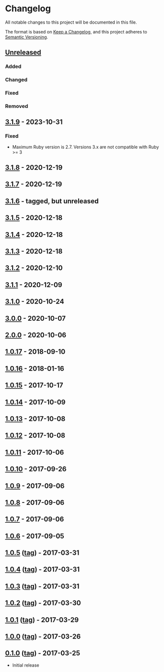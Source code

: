 # Changelog

All notable changes to this project will be documented in this file.

The format is based on [Keep a Changelog](https://keepachangelog.com/en/1.0.0/),
and this project adheres to [Semantic Versioning](https://semver.org/spec/v2.0.0.html).

## [Unreleased]
### Added
### Changed
### Fixed
### Removed

## [3.1.9] - 2023-10-31
### Fixed
- Maximum Ruby version is 2.7. Versions 3.x are not compatible with Ruby >= 3

## [3.1.8] - 2020-12-19

## [3.1.7] - 2020-12-19

## [3.1.6] - tagged, but unreleased

## [3.1.5] - 2020-12-18

## [3.1.4] - 2020-12-18

## [3.1.3] - 2020-12-18

## [3.1.2] - 2020-12-10

## [3.1.1] - 2020-12-09

## [3.1.0] - 2020-10-24

## [3.0.0] - 2020-10-07

## [2.0.0] - 2020-10-06

## [1.0.17] - 2018-09-10

## [1.0.16] - 2018-01-16

## [1.0.15] - 2017-10-17

## [1.0.14] - 2017-10-09

## [1.0.13] - 2017-10-08

## [1.0.12] - 2017-10-08

## [1.0.11] - 2017-10-06

## [1.0.10] - 2017-09-26

## [1.0.9] - 2017-09-06

## [1.0.8] - 2017-09-06

## [1.0.7] - 2017-09-06

## [1.0.6] - 2017-09-05

## [1.0.5] ([tag][1.0.1t]) - 2017-03-31

## [1.0.4] ([tag][1.0.4t]) - 2017-03-31

## [1.0.3] ([tag][1.0.3t]) - 2017-03-31

## [1.0.2] ([tag][1.0.2t]) - 2017-03-30

## [1.0.1] ([tag][1.0.1t]) - 2017-03-29

## [1.0.0] ([tag][1.0.0t]) - 2017-03-26

## [0.1.0] ([tag][0.1.0t]) - 2017-03-25
- Initial release

[Unreleased]: https://gitlab.com/kettle-rb/kettle-soup-cover/-/compare/v3.1.9...HEAD
[3.1.9t]: https://gitlab.com/pboling/debug_logging/-/tags/v3.1.9
[3.1.9]: https://gitlab.com/kettle-rb/kettle-soup-cover/-/compare/v3.1.8...v3.1.9
[3.1.8t]: https://gitlab.com/pboling/debug_logging/-/tags/v3.1.8
[3.1.8]: https://gitlab.com/kettle-rb/kettle-soup-cover/-/compare/v3.1.7...v3.1.8
[3.1.7t]: https://gitlab.com/pboling/debug_logging/-/tags/v3.1.7
[3.1.7]: https://gitlab.com/kettle-rb/kettle-soup-cover/-/compare/v3.1.6...v3.1.7
[3.1.6t]: https://gitlab.com/pboling/debug_logging/-/tags/v3.1.6
[3.1.6]: https://gitlab.com/kettle-rb/kettle-soup-cover/-/compare/v3.1.5...v3.1.6
[3.1.5t]: https://gitlab.com/pboling/debug_logging/-/tags/v3.1.5
[3.1.5]: https://gitlab.com/kettle-rb/kettle-soup-cover/-/compare/v3.1.4...v3.1.5
[3.1.4t]: https://gitlab.com/pboling/debug_logging/-/tags/v3.1.4
[3.1.4]: https://gitlab.com/kettle-rb/kettle-soup-cover/-/compare/v3.1.3...v3.1.4
[3.1.3t]: https://gitlab.com/pboling/debug_logging/-/tags/v3.1.3
[3.1.3]: https://gitlab.com/kettle-rb/kettle-soup-cover/-/compare/v3.1.2...v3.1.3
[3.1.2t]: https://gitlab.com/pboling/debug_logging/-/tags/v3.1.2
[3.1.2]: https://gitlab.com/kettle-rb/kettle-soup-cover/-/compare/v3.1.1...v3.1.2
[3.1.1t]: https://gitlab.com/pboling/debug_logging/-/tags/v3.1.1
[3.1.1]: https://gitlab.com/kettle-rb/kettle-soup-cover/-/compare/v3.1.0...v3.1.1
[3.1.0t]: https://gitlab.com/pboling/debug_logging/-/tags/v3.1.0
[3.1.0]: https://gitlab.com/kettle-rb/kettle-soup-cover/-/compare/v3.0.0...v3.1.0
[3.0.0t]: https://gitlab.com/pboling/debug_logging/-/tags/v3.0.0
[3.0.0]: https://gitlab.com/kettle-rb/kettle-soup-cover/-/compare/v2.0.0...v3.0.0
[2.0.0t]: https://gitlab.com/pboling/debug_logging/-/tags/v2.0.0
[2.0.0]: https://gitlab.com/kettle-rb/kettle-soup-cover/-/compare/v1.0.17...v2.0.0
[1.0.17t]: https://gitlab.com/pboling/debug_logging/-/tags/v1.0.17
[1.0.17]: https://gitlab.com/kettle-rb/kettle-soup-cover/-/compare/v1.0.16...v1.0.17
[1.0.16t]: https://gitlab.com/pboling/debug_logging/-/tags/v1.0.16
[1.0.16]: https://gitlab.com/kettle-rb/kettle-soup-cover/-/compare/v1.0.15...v1.0.16
[1.0.15t]: https://gitlab.com/pboling/debug_logging/-/tags/v1.0.15
[1.0.15]: https://gitlab.com/kettle-rb/kettle-soup-cover/-/compare/v1.0.14...v1.0.15
[1.0.14t]: https://gitlab.com/pboling/debug_logging/-/tags/v1.0.14
[1.0.14]: https://gitlab.com/kettle-rb/kettle-soup-cover/-/compare/v1.0.13...v1.0.14
[1.0.13t]: https://gitlab.com/pboling/debug_logging/-/tags/v1.0.13
[1.0.13]: https://gitlab.com/kettle-rb/kettle-soup-cover/-/compare/v1.0.12...v1.0.13
[1.0.12t]: https://gitlab.com/pboling/debug_logging/-/tags/v1.0.12
[1.0.12]: https://gitlab.com/kettle-rb/kettle-soup-cover/-/compare/v1.0.11...v1.0.12
[1.0.11t]: https://gitlab.com/pboling/debug_logging/-/tags/v1.0.11
[1.0.11]: https://gitlab.com/kettle-rb/kettle-soup-cover/-/compare/v1.0.10...v1.0.11
[1.0.10t]: https://gitlab.com/pboling/debug_logging/-/tags/v1.0.10
[1.0.10]: https://gitlab.com/kettle-rb/kettle-soup-cover/-/compare/v1.0.9...v1.0.10
[1.0.9t]: https://gitlab.com/pboling/debug_logging/-/tags/v1.0.9
[1.0.9]: https://gitlab.com/kettle-rb/kettle-soup-cover/-/compare/v1.0.8...v1.0.9
[1.0.8t]: https://gitlab.com/pboling/debug_logging/-/tags/v1.0.8
[1.0.8]: https://gitlab.com/kettle-rb/kettle-soup-cover/-/compare/v1.0.7...v1.0.8
[1.0.7t]: https://gitlab.com/pboling/debug_logging/-/tags/v1.0.7
[1.0.7]: https://gitlab.com/kettle-rb/kettle-soup-cover/-/compare/v1.0.6...v1.0.7
[1.0.6t]: https://gitlab.com/pboling/debug_logging/-/tags/v1.0.6
[1.0.6]: https://gitlab.com/kettle-rb/kettle-soup-cover/-/compare/v1.0.5...v1.0.6
[1.0.5t]: https://gitlab.com/pboling/debug_logging/-/tags/v1.0.5
[1.0.5]: https://gitlab.com/kettle-rb/kettle-soup-cover/-/compare/v1.0.4...v1.0.5
[1.0.4t]: https://gitlab.com/pboling/debug_logging/-/tags/v1.0.4
[1.0.4]: https://gitlab.com/kettle-rb/kettle-soup-cover/-/compare/v1.0.3...v1.0.4
[1.0.3t]: https://gitlab.com/pboling/debug_logging/-/tags/v1.0.3
[1.0.3]: https://gitlab.com/kettle-rb/kettle-soup-cover/-/compare/v1.0.2...v1.0.3
[1.0.2t]: https://gitlab.com/pboling/debug_logging/-/tags/v1.0.2
[1.0.2]: https://gitlab.com/kettle-rb/kettle-soup-cover/-/compare/v1.0.1...v1.0.2
[1.0.1t]: https://gitlab.com/pboling/debug_logging/-/tags/v1.0.1
[1.0.1]: https://gitlab.com/kettle-rb/kettle-soup-cover/-/compare/v1.0.0...v1.0.1
[1.0.0t]: https://gitlab.com/pboling/debug_logging/-/tags/v1.0.0
[1.0.0]: https://gitlab.com/kettle-rb/kettle-soup-cover/-/compare/v0.1.0...v1.0.0
[0.1.0t]: https://gitlab.com/pboling/debug_logging/-/tags/v0.1.0
[0.1.0]: https://gitlab.com/pboling/debug_logging/-/compare/f648ea6832aa85232d320b4c4acc4a84e44a83d3...v0.1.0
